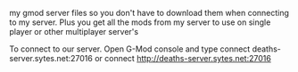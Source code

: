 my gmod server files so you don't have to download them when connecting to my server. Plus you get all the mods from my server to use on single player or other multiplayer server's

To connect to our server. Open G-Mod console and type connect deaths-server.sytes.net:27016 or connect http://deaths-server.sytes.net:27016